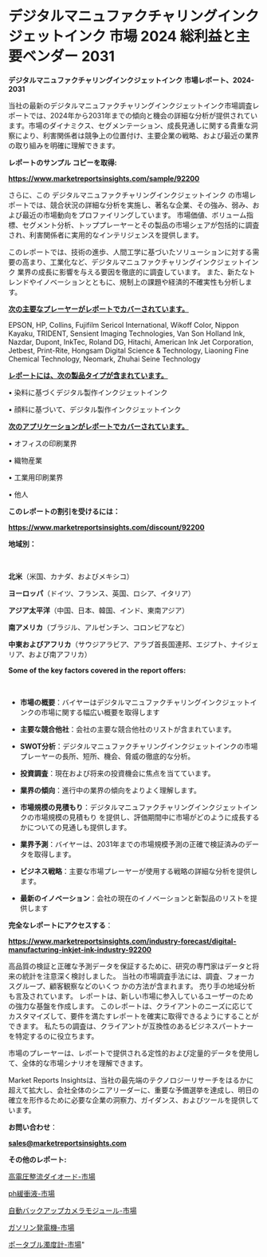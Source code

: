 # デジタルマニュファクチャリングインクジェットインク 市場 2024 総利益と主要ベンダー 2031

<strong>デジタルマニュファクチャリングインクジェットインク 市場レポート、2024-2031</strong>

当社の最新のデジタルマニュファクチャリングインクジェットインク市場調査レポートでは、2024年から2031年までの傾向と機会の詳細な分析が提供されています。市場のダイナミクス、セグメンテーション、成長見通しに関する貴重な洞察により、利害関係者は競争上の位置付け、主要企業の戦略、および最近の業界の取り組みを明確に理解できます。



<strong>レポートのサンプル コピーを取得:</strong> <a href=https://www.marketreportsinsights.com/sample/92200>

<strong><u>https://www.marketreportsinsights.com/sample/92200</u></strong></a>

さらに、この デジタルマニュファクチャリングインクジェットインク の市場レポートでは、競合状況の詳細な分析を実施し、著名な企業、その強み、弱み、および最近の市場動向をプロファイリングしています。 市場価値、ボリューム指標、セグメント分析、トッププレーヤーとその製品の市場シェアが包括的に調査され、利害関係者に実用的なインテリジェンスを提供します。

このレポートでは、技術の進歩、人間工学に基づいたソリューションに対する需要の高まり、工業化など、デジタルマニュファクチャリングインクジェットインク 業界の成長に影響を与える要因を徹底的に調査しています。 また、新たなトレンドやイノベーションとともに、規制上の課題や経済的不確実性も分析します。



<strong><u>次の主要なプレーヤーがレポートでカバーされています。</u></strong>

EPSON, HP, Collins, Fujifilm Sericol International, Wikoff Color, Nippon Kayaku, TRIDENT, Sensient Imaging Technologies, Van Son Holland Ink, Nazdar, Dupont, InkTec, Roland DG, Hitachi, American Ink Jet Corporation, Jetbest, Print-Rite, Hongsam Digital Science & Technology, Liaoning Fine Chemical Technology, Neomark, Zhuhai Seine Technology



<strong><u><b>レポートには、次の製品タイプが含まれています。</b></u></strong>

• 染料に基づくデジタル製作インクジェットインク

• 顔料に基づいて、デジタル製作インクジェットインク



<strong><u><b>次のアプリケーションがレポートでカバーされています。</b></u></strong>

• オフィスの印刷業界

• 織物産業

• 工業用印刷業界

• 他人



<strong><b>このレポートの割引を受けるには：</b></strong>

<a href=https://www.marketreportsinsights.com/discount/92200>

<strong><u>https://www.marketreportsinsights.com/discount/92200</u></strong></a>



<strong>地域別：</strong>

<strong> </strong>



<strong>北米</strong>（米国、カナダ、およびメキシコ）



<strong>ヨーロッパ</strong>（ドイツ、フランス、英国、ロシア、イタリア）



<strong>アジア太平洋</strong>（中国、日本、韓国、インド、東南アジア）



<strong>南アメリカ</strong>（ブラジル、アルゼンチン、コロンビアなど）



<strong>中東およびアフリカ</strong>（サウジアラビア、アラブ首長国連邦、エジプト、ナイジェリア、および南アフリカ）



<strong>Some of the key factors covered in the report offers:</strong>

<strong> </strong>
<ul>
  <li>

<strong>市場の概要</strong>：バイヤーはデジタルマニュファクチャリングインクジェットインクの市場に関する幅広い概要を取得します</li>
  <li>

<strong>主要な競合他社</strong>：会社の主要な競合他社のリストが含まれています。</li>
  <li>

<strong>SWOT分析</strong>：デジタルマニュファクチャリングインクジェットインクの市場プレーヤーの長所、短所、機会、脅威の徹底的な分析。</li>
  <li>

<strong>投資調査</strong>：現在および将来の投資機会に焦点を当てています。</li>
  <li>

<strong>業界の傾向</strong>：進行中の業界の傾向をよりよく理解します。</li>
  <li>

<strong>市場規模の見積もり</strong>：デジタルマニュファクチャリングインクジェットインクの市場規模の見積もり を提供し、評価期間中に市場がどのように成長するかについての見通しも提供します。</li>
  <li>

<strong>業界予測</strong>：バイヤーは、2031年までの市場規模予測の正確で検証済みのデータを取得します。</li>
  <li>

<strong>ビジネス戦略</strong>：主要な市場プレーヤーが使用する戦略の詳細な分析を提供します。</li>
  <li>

<strong>最新のイノベーション</strong>：会社の現在のイノベーションと新製品のリストを提供します</li>
</ul>


<strong>完全なレポートにアクセスする</strong>：

<a href=https://www.marketreportsinsights.com/industry-forecast/digital-manufacturing-inkjet-ink-industry-92200>

<strong><u>https://www.marketreportsinsights.com/industry-forecast/digital-manufacturing-inkjet-ink-industry-92200</u></strong></a>

高品質の検証と正確な予測データを保証するために、研究の専門家はデータと将来の統計を注意深く検討しました。 当社の市場調査手法には、調査、フォーカスグループ、顧客観察などのいくつ かの方法が含まれます。 売り手の地域分析も言及されています。 レポートは、新しい市場に参入しているユーザーのための強力な基盤を作成します。 このレポートは、クライアントのニーズに応じてカスタマイズして、要件を満たすレポートを確実に取得できるようにすることができます。 私たちの調査は、クライアントが互換性のあるビジネスパートナーを特定するのに役立ちます。

市場のプレーヤーは、レポートで提供される定性的および定量的データを使用して、全体的な市場シナリオを理解できます。

Market Reports Insightsは、当社の最先端のテクノロジーリサーチをはるかに超えて拡大し、会社全体のシニアリーダーに、重要な予備選挙を達成し、明日の確立を形作るために必要な企業の洞察力、ガイダンス、およびツールを提供しています。



<strong><b>お問い合わせ</b></strong>：

<a href=mailto:sales@marketreportsinsights.com>

<strong><u>sales@marketreportsinsights.com</u></strong></a>



<strong>その他のレポート:</strong>

<a href=https://www.linkedin.com/pulse/高電圧整流ダイオード-市場-2023-新興市場-将来の動向と市場需要-2030-oojtf/>高電圧整流ダイオード-市場</a>

<a href=https://www.linkedin.com/pulse/ph緩衝液-市場-2023-競争分析と事業成長-2030-consumer-connection-collective-360-etk7f/>ph緩衝液-市場</a>

<a href=https://www.linkedin.com/pulse/自動バックアップカメラモジュール-市場-2023-総利益と主要ベンダー-2030-trend-titans-360-analysis-dhujf/>自動バックアップカメラモジュール-市場</a>

<a href=https://www.linkedin.com/pulse/ガソリン発電機-市場-2023-競争分析と事業成長-2030-pr-news-hub-1j6jf/>ガソリン発電機-市場</a>

<a href=https://www.linkedin.com/pulse/ポータブル濁度計-市場-2023-最新の-cagr-および成長分析-2030-bd8ef/>ポータブル濁度計-市場</a>"
